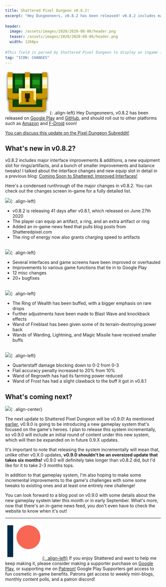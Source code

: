 ```yaml
---
title: Shattered Pixel Dungeon v0.8.2!
excerpt: "Hey Dungeoneers, v0.8.2 has been released! v0.8.2 includes major interface improvements & additions, a new equipment slot for rings/artifacts, and a bunch of smaller improvements and balance tweaks!"

header:
  image: /assets/images/2020/2020-08-06/header.png
  teaser: /assets/images/2020/2020-08-06/header.png
  width: 1260px

#This field is parsed by Shattered Pixel Dungeon to display an ingame icon in its news feed
tag: "ICON: CHANGES"
---
```


![](/assets/images/SHPD-icon.png){: .align-left} Hey Dungeoneers, v0.8.2 has been released on [Google Play](https://play.google.com/store/apps/details?id=com.shatteredpixel.shatteredpixeldungeon) and [GitHub](https://github.com/00-Evan/shattered-pixel-dungeon/releases), and should roll out to other platforms such as [Amazon](https://www.amazon.com/Shattered-Pixel-Dungeon/dp/B00OH2C21M/) and [F-Droid](https://f-droid.org/en/packages/com.shatteredpixel.shatteredpixeldungeon/) soon!

[You can discuss this update on the Pixel Dungeon Subreddit!](https://www.reddit.com/r/PixelDungeon/comments/i4wc6n/)

## What's new in v0.8.2?

v0.8.2 includes major interface improvements & additions, a new equipment slot for rings/artifacts, and a bunch of smaller improvements and balance tweaks! I talked about the interface changes and new equip slot in detail in a previous blog: [Coming Soon to Shattered: Improved Interfaces!](/blog/coming-soon-to-shattered-improved-interfaces.html)

Here's a condensed runthrough of the major changes in v0.8.2. You can check out the changes screen in-game for a fully detailed list.

![](/assets/images/{{page.date|date:'%Y/%Y-%m-%d'}}/new.png){: .align-left}
- v0.8.2 is releasing 41 days after v0.8.1, which released on June 27th 2020
- The player can equip an artifact, a ring, and an extra artifact or ring
- Added an in-game news feed that pulls blog posts from Shatteredpixel.com
- The ring of energy now also grants charging speed to artifacts
<br><br>

![](/assets/images/{{page.date|date:'%Y/%Y-%m-%d'}}/changes.png){: .align-left}
- Several interfaces and game screens have been improved or overhauled
- Improvements to various game functions that tie in to Google Play
- 12 misc changes
- 20+ bugfixes
<br><br>

![](/assets/images/{{page.date|date:'%Y/%Y-%m-%d'}}/buffs.png){: .align-left}
- The Ring of Wealth has been buffed, with a bigger emphasis on rare drops
- Further adjustments have been made to Blast Wave and knockback effects
- Wand of Fireblast has been given some of its terrain-destroying power back
- Wands of Warding, Lightning, and Magic Missile have received smaller buffs
<br><br>

![](/assets/images/{{page.date|date:'%Y/%Y-%m-%d'}}/nerfs.png){: .align-left}
- Quarterstaff damage blocking down to 0-2 from 0-3
- Flail accuracy penalty increased to 20% from 10%
- Wand of Regrowth has had its farming power reduced
- Wand of Frost has had a slight clawback to the buff it got in v0.8.1

## What's coming next?

![](/assets/images/{{page.date|date:'%Y/%Y-%m-%d'}}/heroes.png){: .align-center}

The next update to Shattered Pixel Dungeon will be v0.9.0! As mentioned [earlier](/blog/shattered-pixel-dungeon-in-2020.html#new-gameplay-system), v0.9.0 is going to be introducing a new gameplay system that's focused on the game's heroes. I plan to release this system incrementally, so v0.9.0 will include an initial round of content under this new system, which will then be expanded on in future 0.9.X updates.

It's important to note that releasing the system incrementally will mean that, unlike other v0.X.0 updates, **v0.9.0 shouldn't be an oversized update that takes six months!** v0.9.0 will definitely take longer than v0.8.2 did, but I'd like for it to take 2-3 months tops.

In addition to that gameplay system, I'm also hoping to make some incremental improvements to the game's challenges with some some tweaks to existing ones and at least one entirely new challenge!

You can look forward to a blog post on v0.9.0 with some details about the new gameplay system later this month or in early September. What's more, now that there's an in-game news feed, you don't even have to check the website to know when it's out!

---

[![](/assets/images/patreon-icon.png){: .align-left}](https://www.patreon.com/ShatteredPixel) If you enjoy Shattered and want to help me keep making it, please consider making a supporter purchase on [Google Play](https://play.google.com/store/apps/details?id=com.shatteredpixel.shatteredpixeldungeon), or supporting me on [Patreon!](https://www.patreon.com/ShatteredPixel) Google Play Supporters get access to fun cosmetic in-game benefits. Patrons get access to weekly mini-blogs, monthly content polls, and a patron discord!
